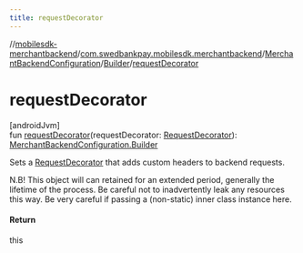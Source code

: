 ```yaml
---
title: requestDecorator
---
```

//[mobilesdk-merchantbackend](../../../../index.html)/[com.swedbankpay.mobilesdk.merchantbackend](../../index.html)/[MerchantBackendConfiguration](../index.html)/[Builder](index.html)/[requestDecorator](request-decorator.html)



# requestDecorator



[androidJvm]\
fun [requestDecorator](request-decorator.html)(requestDecorator: [RequestDecorator](../../-request-decorator/index.html)): [MerchantBackendConfiguration.Builder](index.html)



Sets a [RequestDecorator](../../-request-decorator/index.html) that adds custom headers to backend requests.



N.B! This object will can retained for an extended period, generally the lifetime of the process. Be careful not to inadvertently leak any resources this way. Be very careful if passing a (non-static) inner class instance here.



#### Return



this




